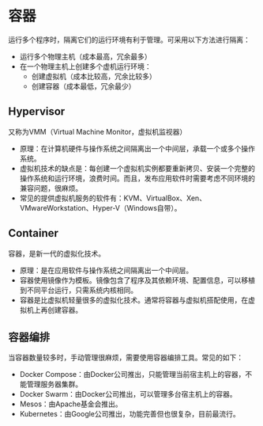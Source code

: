 # 容器

运行多个程序时，隔离它们的运行环境有利于管理。可采用以下方法进行隔离：
- 运行多个物理主机（成本最高，冗余最多）
- 在一个物理主机上创建多个虚机运行环境：
  - 创建虚拟机（成本比较高，冗余比较多）
  - 创建容器（成本最低，冗余最少）

## Hypervisor

又称为VMM（Virtual Machine Monitor，虚拟机监视器）
- 原理：在计算机硬件与操作系统之间隔离出一个中间层，承载一个或多个操作系统。
- 虚拟机技术的缺点是：每创建一个虚拟机实例都要重新拷贝、安装一个完整的操作系统和运行环境，浪费时间。而且，发布应用软件时需要考虑不同环境的兼容问题，很麻烦。
- 常见的提供虚拟机服务的软件有：KVM、VirtualBox、Xen、VMwareWorkstation、Hyper-V（Windows自带）。

## Container

容器，是新一代的虚拟化技术。
- 原理：是在应用软件与操作系统之间隔离出一个中间层。
- 容器使用镜像作为模板。镜像包含了程序及其依赖环境、配置信息，可以移植到不同平台运行，只需系统内核相同。
- 容器是比虚拟机轻量很多的虚拟化技术。通常将容器与虚拟机搭配使用，在虚拟机上再创建容器。

## 容器编排

当容器数量较多时，手动管理很麻烦，需要使用容器编排工具。常见的如下：
- Docker Compose：由Docker公司推出，只能管理当前宿主机上的容器，不能管理服务器集群。
- Docker Swarm：由Docker公司推出，可以管理多台宿主机上的容器。
- Mesos：由Apache基金会推出。
- Kubernetes：由Google公司推出，功能完善但也很复杂，目前最流行。

